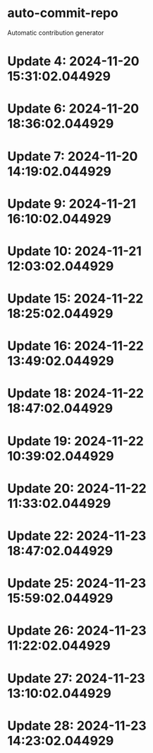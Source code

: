 # auto-commit-repo

Automatic contribution generator

# Update 4: 2024-11-20 15:31:02.044929

# Update 6: 2024-11-20 18:36:02.044929

# Update 7: 2024-11-20 14:19:02.044929

# Update 9: 2024-11-21 16:10:02.044929

# Update 10: 2024-11-21 12:03:02.044929

# Update 15: 2024-11-22 18:25:02.044929

# Update 16: 2024-11-22 13:49:02.044929

# Update 18: 2024-11-22 18:47:02.044929

# Update 19: 2024-11-22 10:39:02.044929

# Update 20: 2024-11-22 11:33:02.044929

# Update 22: 2024-11-23 18:47:02.044929

# Update 25: 2024-11-23 15:59:02.044929

# Update 26: 2024-11-23 11:22:02.044929

# Update 27: 2024-11-23 13:10:02.044929

# Update 28: 2024-11-23 14:23:02.044929

